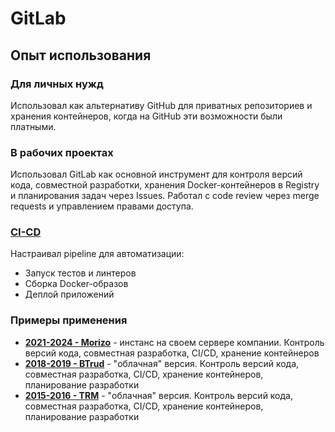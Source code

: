 # GitLab

## Опыт использования

### Для личных нужд

Использовал как альтернативу GitHub для приватных репозиториев и хранения контейнеров, когда на GitHub эти возможности были платными.


### В рабочих проектах

Использовал GitLab как основной инструмент для контроля версий кода, совместной разработки, хранения Docker-контейнеров в Registry и планирования задач через Issues. Работал с code review через merge requests и управлением правами доступа.


### [CI-CD](../methodologies/CI-CD.md)

Настраивал pipeline для автоматизации:
- Запуск тестов и линтеров
- Сборка Docker-образов
- Деплой приложений


### Примеры применения

- **[2021-2024 - Morizo](../../experience/work/dev/2021-2024%20-%20Morizo.md)** - инстанс на своем сервере компании. Контроль версий кода, совместная разработка, CI/CD, хранение контейнеров
- **[2018-2019 - BTrud](../../experience/work/dev/2018-2019%20-%20BTrud.md)** - "облачная" версия. Контроль версий кода, совместная разработка, CI/CD, хранение контейнеров, планирование разработки
- **[2015-2016 - TRM](../../experience/work/dev/2015-2016%20-%20TRM.md)** - "облачная" версия. Контроль версий кода, совместная разработка, CI/CD, хранение контейнеров, планирование разработки
